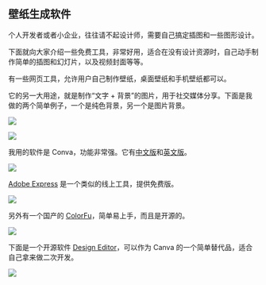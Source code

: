 ## 壁纸生成软件

个人开发者或者小企业，往往请不起设计师，需要自己搞定插图和一些图形设计。

下面就向大家介绍一些免费工具，非常好用，适合在没有设计资源时，自己动手制作简单的插图和幻灯片，以及视频封面等等。

有一些网页工具，允许用户自己制作壁纸，桌面壁纸和手机壁纸都可以。

它的另一大用途，就是制作“文字 + 背景”的图片，用于社交媒体分享。下面是我做的两个简单例子，一个是纯色背景，另一个是图片背景。

![](https://cdn.beekka.com/blogimg/asset/202205/bg2022053108.webp)

![](https://cdn.beekka.com/blogimg/asset/202205/bg2022053109.webp)

我用的软件是 Conva，功能非常强。它有[中文版](https://www.canva.cn/)和[英文版](https://www.canva.com/)。

![](https://cdn.beekka.com/blogimg/asset/202205/bg2022053111.webp)

[Adobe Express](https://www.adobe.com/cn/express/) 是一个类似的线上工具，提供免费版。

![](https://cdn.beekka.com/blogimg/asset/202208/bg2022082402.webp)

另外有一个国产的 [ColorFu](https://colorfu.art/)，简单易上手，而且是开源的。

![](https://cdn.beekka.com/blogimg/asset/202205/bg2022053112.webp)

下面是一个开源软件 [Design Editor](https://github.com/layerhub-io/react-design-editor)，可以作为 Canva 的一个简单替代品，适合自己拿来做二次开发。

![](https://cdn.beekka.com/blogimg/asset/202208/bg2022082401.webp)
